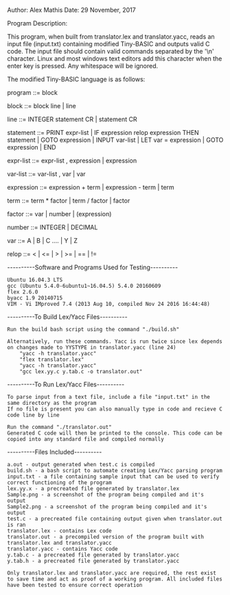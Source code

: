 Author: Alex Mathis
Date: 29 November, 2017

Program Description:

This program, when built from translator.lex and translator.yacc, reads an input file (input.txt) containing modified Tiny-BASIC and outputs valid C code.
The input file should contain valid commands separated by the '\n' character. Linux and most windows text editors add this character when the enter key is pressed. Any whitespace will be ignored.

The modified Tiny-BASIC language is as follows:

program ::= block

block ::= block line | 
		line

line ::= INTEGER statement CR | 
		statement CR

statement ::= PRINT expr-list |
              	IF expression relop expression THEN statement |
              	GOTO expression |
              	INPUT var-list |
              	LET var = expression |
              	GOTO expression |
              	END

expr-list ::= expr-list , expression | 
		expression

var-list ::= var-list , var | 
		var

expression ::= expression + term |
		expression - term |
		term

term ::= term * factor |
		term / factor |
		factor

factor ::= var | 
	number | 
	(expression)

number ::= INTEGER | DECIMAL

var ::= A | B | C .... | Y | Z

relop ::= < | <= | > | >= | == | !=


----------Software and Programs Used for Testing----------

	Ubuntu 16.04.3 LTS
	gcc (Ubuntu 5.4.0-6ubuntu1~16.04.5) 5.4.0 20160609
	flex 2.6.0
	byacc 1.9 20140715
	VIM - Vi IMproved 7.4 (2013 Aug 10, compiled Nov 24 2016 16:44:48)
	
----------To Build Lex/Yacc Files----------

	Run the build bash script using the command "./build.sh"

	Alternatively, run these commands. Yacc is run twice since lex depends on changes made to YYSTYPE in translator.yacc (line 24)
		"yacc -h translator.yacc"
		"flex translator.lex"
		"yacc -h translator.yacc"
		"gcc lex.yy.c y.tab.c -o translator.out"

----------To Run Lex/Yacc Files----------
	
	To parse input from a text file, include a file "input.txt" in the same directory as the program
	If no file is present you can also manually type in code and recieve C code line by line

	Run the command "./translator.out"
	Generated C code will then be printed to the console. This code can be copied into any standard file and compiled normally

----------Files Included----------

	a.out - output generated when test.c is compiled
	build.sh - a bash script to automate creating Lex/Yacc parsing program
	input.txt - a file containing sample input that can be used to verify correct functioning of the program
	lex.yy.x - a precreated file generated by translator.lex
	Sample.png - a screenshot of the program being compiled and it's output
	Sample2.png - a screenshot of the program being compiled and it's output
	test.c - a precreated file containing output given when translator.out is ran
	translator.lex - contains Lex code
	translator.out - a precompiled version of the program built with translator.lex and translator.yacc
	translator.yacc - contains Yacc code
	y.tab.c - a precreated file generated by translator.yacc
	y.tab.h - a precreated file generated by translator.yacc

	Only translator.lex and translator.yacc are required, the rest exist to save time and act as proof of a working program. All included files have been tested to ensure correct operation 
	
